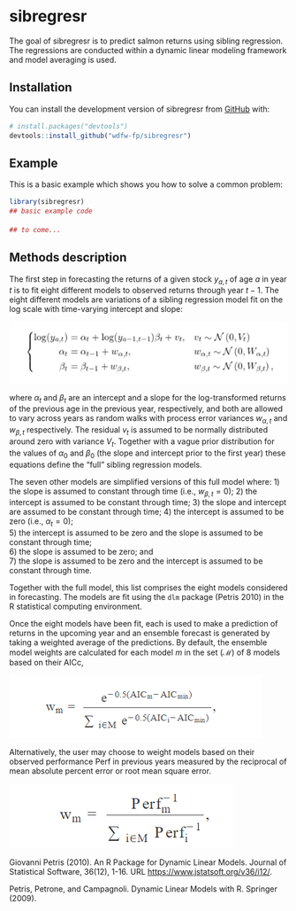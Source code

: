 
<!-- README.md is generated from README.Rmd. Please edit that file -->

# sibregresr

<!-- badges: start -->
<!-- badges: end -->

The goal of sibregresr is to predict salmon returns using sibling
regression. The regressions are conducted within a dynamic linear
modeling framework and model averaging is used.

## Installation

You can install the development version of sibregresr from
[GitHub](https://github.com/) with:

``` r
# install.packages("devtools")
devtools::install_github("wdfw-fp/sibregresr")
```

## Example

This is a basic example which shows you how to solve a common problem:

``` r
library(sibregresr)
## basic example code

## to come...
```

## Methods description

The first step in forecasting the returns of a given stock $y_{a,t}$ of
age $a$ in year $t$ is to fit eight different models to observed returns
through year $t-1$. The eight different models are variations of a
sibling regression model fit on the log scale with time-varying
intercept and slope:

![](man/imgs/DLMeq.PNG)

<!-- $$ -->
<!-- \left\{\begin{aligned} -->
<!-- \mathrm{log}(y_{a,t}) & =\alpha_t+\mathrm{log}(y_{a-1,t-1}) \beta_t+v_t, & & v_t  \sim \mathcal{N}\left(0, V_t\right) \\ -->
<!-- \alpha_t & =\alpha_{t-1}+w_{\alpha, t}, & & w_{\alpha, t} \sim \mathcal{N}\left(0, W_{\alpha, t}\right) \\ -->
<!-- \beta_t & =\beta_{t-1}+w_{\beta, t}, & & w_{\beta, t} \sim \mathcal{N}\left(0, W_{\beta, t}\right) , -->
<!-- \end{aligned}\right. -->
<!-- $$  -->

where $\alpha_t$ and $\beta_t$ are an intercept and a slope for the
log-transformed returns of the previous age in the previous year,
respectively, and both are allowed to vary across years as random walks
with process error variances $w_{\alpha, t}$ and $w_{\beta, t}$
respectively. The residual $v_t$ is assumed to be normally distributed
around zero with variance $V_t$. Together with a vague prior
distribution for the values of $\alpha_0$ and $\beta_0$ (the slope and
intercept prior to the first year) these equations define the “full”
sibling regression models.

The seven other models are simplified versions of this full model
where: 1) the slope is assumed to constant through time (i.e.,
$w_{\beta, t}=0$); 2) the intercept is assumed to be constant through
time; 3) the slope and intercept are assumed to be constant through
time; 4) the intercept is assumed to be zero (i.e., $\alpha_t=0$);  
5) the intercept is assumed to be zero and the slope is assumed to be
constant through time;  
6) the slope is assumed to be zero; and  
7) the slope is assumed to be zero and the intercept is assumed to be
constant through time.

Together with the full model, this list comprises the eight models
considered in forecasting. The models are fit using the `dlm` package
(Petris 2010) in the R statistical computing environment.

Once the eight models have been fit, each is used to make a prediction
of returns in the upcoming year and an ensemble forecast is generated by
taking a weighted average of the predictions. By default, the ensemble
model weights are calculated for each model $m$ in the set
($\mathcal{M}$) of 8 models based on their AICc,

<!-- $$ -->
<!-- w_m=\frac{e^{-0.5\left(\mathrm{AIC}_m-\mathrm{AIC}_{\min }\right)}}{\sum_{i \in \mathcal{M}} e^{-0.5\left(\mathrm{AIC}_i-\mathrm{AIC}_{\min }\right)}}, -->
<!-- $$ -->

![](man/imgs/AIC%20wt.PNG)

Alternatively, the user may choose to weight models based on their
observed performance $\mathrm{Perf}$ in previous years measured by the
reciprocal of mean absolute percent error or root mean square error.

<!-- $$ -->
<!-- w_m=\frac{\mathrm{Perf}_m^{-1}}{\sum_{i \in \mathcal{M}} \mathrm{Perf}_i^{-1}}, -->
<!-- $$ -->

![](man/imgs/perf%20wt.PNG)

Giovanni Petris (2010). An R Package for Dynamic Linear Models. Journal
of Statistical Software, 36(12), 1-16. URL
<https://www.jstatsoft.org/v36/i12/>.

Petris, Petrone, and Campagnoli. Dynamic Linear Models with R. Springer
(2009).
